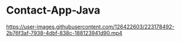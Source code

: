 # Contact-App-Java


https://user-images.githubusercontent.com/126422603/223178492-2b76f3af-7938-4dbf-838c-188123941d90.mp4

 
